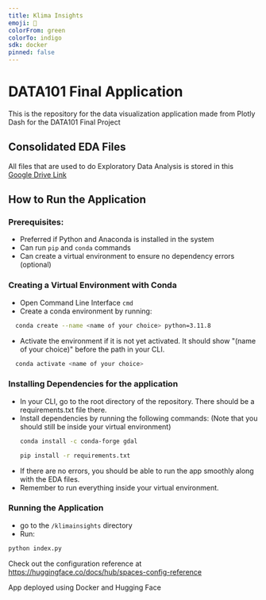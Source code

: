 ```yaml
---
title: Klima Insights
emoji: 🌳
colorFrom: green
colorTo: indigo
sdk: docker
pinned: false
---
```


# DATA101 Final Application

This is the repository for the data visualization application made from Plotly Dash for the DATA101 Final Project

## Consolidated EDA Files

All files that are used to do Exploratory Data Analysis is stored in this [Google Drive Link](https://drive.google.com/drive/folders/16gl_XkzblRBFiXGtehRJmr24hS63GvAw?usp=sharing)

## How to Run the Application

### Prerequisites:

- Preferred if Python and Anaconda is installed in the system
- Can run `pip` and `conda` commands
- Can create a virtual environment to ensure no dependency errors (optional)

### Creating a Virtual Environment with Conda

- Open Command Line Interface `cmd`
- Create a conda environment by running:

```bash
  conda create --name <name of your choice> python=3.11.8
```

- Activate the environment if it is not yet activated. It should show "(name of your choice)" before the path in your CLI.

```bash
  conda activate <name of your choice>
```

### Installing Dependencies for the application

- In your CLI, go to the root directory of the repository. There should be a requirements.txt file there.
- Install dependencies by running the following commands: (Note that you should still be inside your virtual environment)
  ```bash
  conda install -c conda-forge gdal
  ```
  ```bash
  pip install -r requirements.txt
  ```
- If there are no errors, you should be able to run the app smoothly along with the EDA files.
- Remember to run everything inside your virtual environment.

### Running the Application

- go to the `/klimainsights` directory
- Run:

```bash
python index.py
```

Check out the configuration reference at https://huggingface.co/docs/hub/spaces-config-reference

App deployed using Docker and Hugging Face
